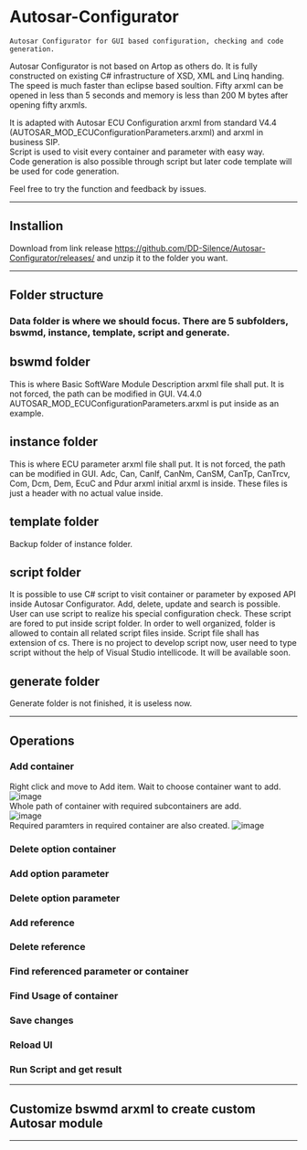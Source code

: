# Autosar-Configurator
    Autosar Configurator for GUI based configuration, checking and code generation.  
Autosar Configurator is not based on Artop as others do. It is fully constructed on existing C# infrastructure of XSD, XML and Linq handing. The speed is much faster than eclipse based soultion. Fifty arxml can be opened in less than 5 seconds and memory is less than 200 M bytes after opening fifty arxmls.

It is adapted with Autosar ECU Configuration arxml from standard V4.4 (AUTOSAR_MOD_ECUConfigurationParameters.arxml) and arxml in business SIP.  
Script is used to visit every container and parameter with easy way.  
Code generation is also possible through script but later code template will be used for code generation.  

Feel free to try the function and feedback by issues.

---
## Installion
Download from link release https://github.com/DD-Silence/Autosar-Configurator/releases/ and unzip it to the folder you want.

---
## Folder structure
### Data folder is where we should focus. There are 5 subfolders, bswmd, instance, template, script and generate.
## bswmd folder
This is where Basic SoftWare Module Description arxml file shall put. It is not forced, the path can be modified in GUI.  V4.4.0 AUTOSAR_MOD_ECUConfigurationParameters.arxml is put inside as an example.
## instance folder
This is where ECU parameter arxml file shall put. It is not forced, the path can be modified in GUI. Adc, Can, CanIf, CanNm, CanSM, CanTp, CanTrcv, Com, Dcm, Dem, EcuC and Pdur arxml initial arxml is inside. These files is just a header with no actual value inside.
## template folder
Backup folder of instance folder.
## script folder
It is possible to use C# script to visit container or parameter by exposed API inside Autosar Configurator. Add, delete, update and search is possible. User can use script to realize his special configuration check. These script are fored to put inside script folder. In order to well organized, folder is allowed to contain all related script files inside. Script file shall has extension of cs. There is no project to develop script now, user need to type script without the help of Visual Studio intellicode. It will be available soon. 
## generate folder
Generate folder is not finished, it is useless now.

---
## Operations
### Add container
Right click and move to Add item. Wait to choose container want to add.  
![image](https://user-images.githubusercontent.com/101047683/157063201-78ee49da-be98-407b-9018-34953f55fc66.png)  
Whole path of container with required subcontainers are add.  
![image](https://user-images.githubusercontent.com/101047683/157063599-33fa39f2-a04a-4a90-98f3-2ff89ed1ce79.png)  
Required paramters in required container are also created.
![image](https://user-images.githubusercontent.com/101047683/157065217-9cf4e6ca-cb72-47ae-bf62-4744536ae50f.png)

### Delete option container

### Add option parameter

### Delete option parameter

### Add reference

### Delete reference

### Find referenced parameter or container

### Find Usage of container

### Save changes

### Reload UI

### Run Script and get result

---
## Customize bswmd arxml to create custom Autosar module

---

